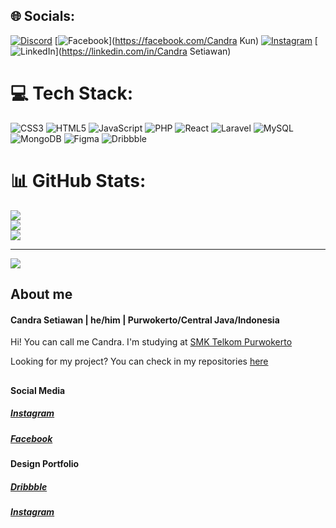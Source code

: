 
## 🌐 Socials:
[![Discord](https://img.shields.io/badge/Discord-%237289DA.svg?logo=discord&logoColor=white)](https://discord.gg/Can-can#7602) [![Facebook](https://img.shields.io/badge/Facebook-%231877F2.svg?logo=Facebook&logoColor=white)](https://facebook.com/Candra Kun) [![Instagram](https://img.shields.io/badge/Instagram-%23E4405F.svg?logo=Instagram&logoColor=white)](https://instagram.com/can_setiawan) [![LinkedIn](https://img.shields.io/badge/LinkedIn-%230077B5.svg?logo=linkedin&logoColor=white)](https://linkedin.com/in/Candra Setiawan) 

# 💻 Tech Stack:
![CSS3](https://img.shields.io/badge/css3-%231572B6.svg?style=for-the-badge&logo=css3&logoColor=white) ![HTML5](https://img.shields.io/badge/html5-%23E34F26.svg?style=for-the-badge&logo=html5&logoColor=white) ![JavaScript](https://img.shields.io/badge/javascript-%23323330.svg?style=for-the-badge&logo=javascript&logoColor=%23F7DF1E) ![PHP](https://img.shields.io/badge/php-%23777BB4.svg?style=for-the-badge&logo=php&logoColor=white) ![React](https://img.shields.io/badge/react-%2320232a.svg?style=for-the-badge&logo=react&logoColor=%2361DAFB) ![Laravel](https://img.shields.io/badge/laravel-%23FF2D20.svg?style=for-the-badge&logo=laravel&logoColor=white) ![MySQL](https://img.shields.io/badge/mysql-%2300f.svg?style=for-the-badge&logo=mysql&logoColor=white) ![MongoDB](https://img.shields.io/badge/MongoDB-%234ea94b.svg?style=for-the-badge&logo=mongodb&logoColor=white) 	![Figma](https://img.shields.io/badge/figma-%23F24E1E.svg?style=for-the-badge&logo=figma&logoColor=white) ![Dribbble](https://img.shields.io/badge/Dribbble-EA4C89?style=for-the-badge&logo=dribbble&logoColor=white)
# 📊 GitHub Stats:
![](https://github-readme-stats.vercel.app/api?username=CandraDev23&theme=dark&hide_border=false&include_all_commits=false&count_private=false)<br/>
![](https://github-readme-streak-stats.herokuapp.com/?user=CandraDev23&theme=dark&hide_border=false)<br/>
![](https://github-readme-stats.vercel.app/api/top-langs/?username=CandraDev23&theme=dark&hide_border=false&include_all_commits=false&count_private=false&layout=compact)

---
[![](https://visitcount.itsvg.in/api?id=CandraDev23&icon=0&color=0)](https://visitcount.itsvg.in)

<!-- Proudly created with GPRM ( https://gprm.itsvg.in ) -->

## About me

#### Candra Setiawan | he/him | Purwokerto/Central Java/Indonesia
Hi! You can call me Candra. I'm studying at <a href="https://smktelkom-pwt.sch.id/">SMK Telkom Purwokerto<a/>

Looking for my project? You can check in my repositories <a href="https://github.com/CandraDev23?tab=repositories">here<a/>
##
#### Social Media

##### <a href="https://www.instagram.com/can_setiawan/">Instagram<a>
##### <a href="https://www.facebook.com/chandra.setyawan.7146/">Facebook<a>

#### Design Portfolio

##### <a href="https://dribbble.com/DesignByCandra">Dribbble<a>
##### <a href="https://www.instagram.com/designbycandra/">Instagram<a>

